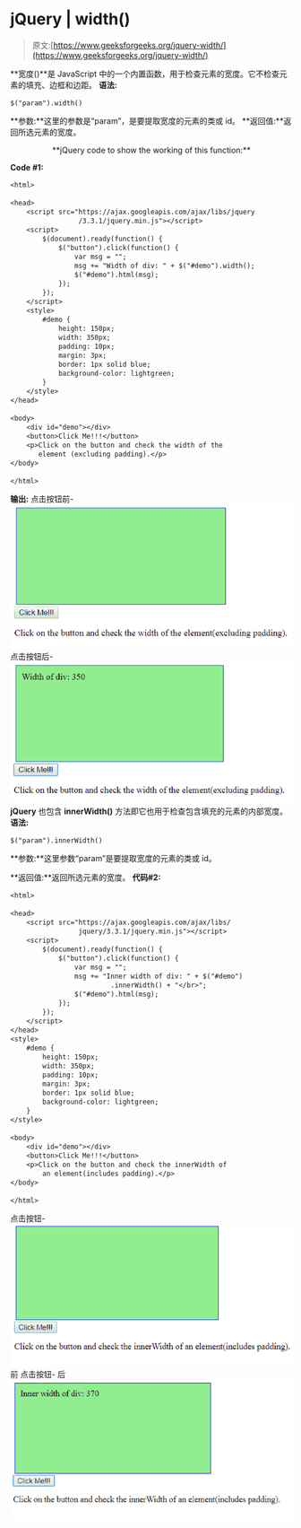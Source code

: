 # jQuery | width()

> 原文:[https://www.geeksforgeeks.org/jquery-width/](https://www.geeksforgeeks.org/jquery-width/)

**宽度()**是 JavaScript 中的一个内置函数，用于检查元素的宽度。它不检查元素的填充、边框和边距。
**语法:**

```
$("param").width()

```

**参数:**这里的参数是“param”，是要提取宽度的元素的类或 id。
**返回值:**返回所选元素的宽度。

<center>**jQuery code to show the working of this function:**</center>

**Code #1:**

```
<html>

<head>
    <script src="https://ajax.googleapis.com/ajax/libs/jquery
                 /3.3.1/jquery.min.js"></script>
    <script>
        $(document).ready(function() {
            $("button").click(function() {
                var msg = "";
                msg += "Width of div: " + $("#demo").width();
                $("#demo").html(msg);
            });
        });
    </script>
    <style>
        #demo {
            height: 150px;
            width: 350px;
            padding: 10px;
            margin: 3px;
            border: 1px solid blue;
            background-color: lightgreen;
        }
    </style>
</head>

<body>
    <div id="demo"></div>
    <button>Click Me!!!</button>
    <p>Click on the button and check the width of the
       element (excluding padding).</p>
</body>

</html>
```

**输出:**
点击按钮前-
![](img/51c3e85ea855b5dedf795980b861e6cc.png)
点击按钮后-
![](img/11ae356500c0dd98557ec91393cdc44c.png)
**jQuery** 也包含 **innerWidth()** 方法即它也用于检查包含填充的元素的内部宽度。
**语法:**

```
$("param").innerWidth()

```

**参数:**这里参数“param”是要提取宽度的元素的类或 id。

**返回值:**返回所选元素的宽度。
**代码#2:**

```
<html>

<head>
    <script src="https://ajax.googleapis.com/ajax/libs/
                 jquery/3.3.1/jquery.min.js"></script>
    <script>
        $(document).ready(function() {
            $("button").click(function() {
                var msg = "";
                msg += "Inner width of div: " + $("#demo")
                         .innerWidth() + "</br>";
                $("#demo").html(msg);
            });
        });
    </script>
</head>
<style>
    #demo {
        height: 150px;
        width: 350px;
        padding: 10px;
        margin: 3px;
        border: 1px solid blue;
        background-color: lightgreen;
    }
</style>

<body>
    <div id="demo"></div>
    <button>Click Me!!!</button>
    <p>Click on the button and check the innerWidth of
        an element(includes padding).</p>
</body>

</html>
```

点击按钮-
![](img/98aabb357fed8e366fc6cd6b26da1dbe.png)前
点击按钮-
后![](img/16be502cb96947e3bc5df3f4f750bd82.png)